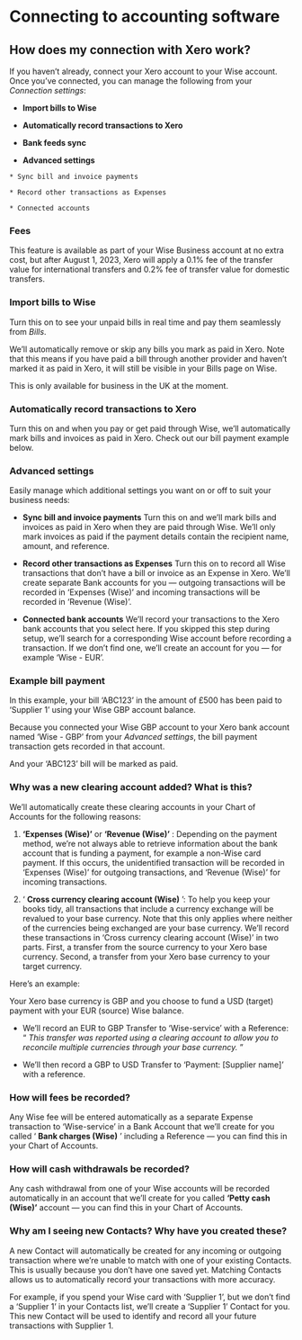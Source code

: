 # Connecting to accounting software  
## How does my connection with Xero work?  
If you haven’t already, connect your Xero account to your Wise account. Once you’ve connected, you can manage the following from your _Connection settings_:

  *  **Import bills to Wise**

  *  **Automatically record transactions to Xero**

  *  **Bank feeds sync**

  *  **Advanced settings**

    * Sync bill and invoice payments

    * Record other transactions as Expenses

    * Connected accounts




###  **Fees**

This feature is available as part of your Wise Business account at no extra cost, but after August 1, 2023, Xero will apply a 0.1% fee of the transfer value for international transfers and 0.2% fee of transfer value for domestic transfers.

###  **Import bills to Wise**

Turn this on to see your unpaid bills in real time and pay them seamlessly from _Bills_. 

We’ll automatically remove or skip any bills you mark as paid in Xero. Note that this means if you have paid a bill through another provider and haven’t marked it as paid in Xero, it will still be visible in your Bills page on Wise.

This is only available for business in the UK at the moment. 

### **Automatically record transactions to Xero**

Turn this on and when you pay or get paid through Wise, we’ll automatically mark bills and invoices as paid in Xero. Check out our bill payment example below.

###  **Advanced settings**

Easily manage which additional settings you want on or off to suit your business needs:

  *  **Sync bill and invoice payments** Turn this on and we’ll mark bills and invoices as paid in Xero when they are paid through Wise. We’ll only mark invoices as paid if the payment details contain the recipient name, amount, and reference.

  *  **Record other transactions as Expenses** Turn this on to record all Wise transactions that don’t have a bill or invoice as an Expense in Xero. We’ll create separate Bank accounts for you — outgoing transactions will be recorded in ‘Expenses (Wise)’ and incoming transactions will be recorded in ‘Revenue (Wise)’.

  *  **Connected bank accounts** We’ll record your transactions to the Xero bank accounts that you select here. If you skipped this step during setup, we’ll search for a corresponding Wise account before recording a transaction. If we don’t find one, we’ll create an account for you — for example ‘Wise - EUR’. 




### **Example bill payment**

In this example, your bill ‘ABC123’ in the amount of £500 has been paid to ‘Supplier 1’ using your Wise GBP account balance. 

Because you connected your Wise GBP account to your Xero bank account named ‘Wise - GBP’ from your _Advanced settings_, the bill payment transaction gets recorded in that account.

And your ‘ABC123’ bill will be marked as paid. 

### **Why was a new clearing account added? What is this?**

We’ll automatically create these clearing accounts in your Chart of Accounts for the following reasons:

  1.  **‘Expenses (Wise)’** or **‘Revenue (Wise)’** : Depending on the payment method, we’re not always able to retrieve information about the bank account that is funding a payment, for example a non-Wise card payment. If this occurs, the unidentified transaction will be recorded in ‘Expenses (Wise)’ for outgoing transactions, and ‘Revenue (Wise)’ for incoming transactions.

  2. ‘ **Cross currency clearing account (Wise)** ’: To help you keep your books tidy, all transactions that include a currency exchange will be revalued to your base currency. Note that this only applies where neither of the currencies being exchanged are your base currency. We’ll record these transactions in ‘Cross currency clearing account (Wise)’ in two parts. First, a transfer from the source currency to your Xero base currency. Second, a transfer from your Xero base currency to your target currency.




Here’s an example:

Your Xero base currency is GBP and you choose to fund a USD (target) payment with your EUR (source) Wise balance. 

  * We’ll record an EUR to GBP Transfer to ‘Wise-service’ with a Reference: “ _This transfer was reported using a clearing account to allow you to reconcile multiple currencies through your base currency._ ”




  * We’ll then record a GBP to USD Transfer to ‘Payment: [Supplier name]’ with a reference.




###  **How will fees be recorded?**

Any Wise fee will be entered automatically as a separate Expense transaction to ‘Wise-service’ in a Bank Account that we’ll create for you called ‘ **Bank charges (Wise)** ’ including a Reference — you can find this in your Chart of Accounts.

###  **How will cash withdrawals be recorded?**

Any cash withdrawal from one of your Wise accounts will be recorded automatically in an account that we’ll create for you called **‘Petty cash (Wise)’** account — you can find this in your Chart of Accounts.

###  **Why am I seeing new Contacts? Why have you created these?**

A new Contact will automatically be created for any incoming or outgoing transaction where we’re unable to match with one of your existing Contacts. This is usually because you don’t have one saved yet. Matching Contacts allows us to automatically record your transactions with more accuracy.

For example, if you spend your Wise card with ‘Supplier 1’, but we don’t find a ‘Supplier 1’ in your Contacts list, we’ll create a ‘Supplier 1’ Contact for you. This new Contact will be used to identify and record all your future transactions with Supplier 1.